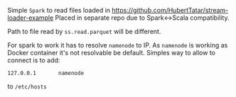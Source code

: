 Simple `Spark` to read files loaded in https://github.com/HubertTatar/stream-loader-example 
Placed in separate repo due to Spark<->Scala compatibility. 

Path to file read by `ss.read.parquet` will be different.


For spark to work it has to resolve `namenode` to IP.
As `namenode` is working as Docker container it's not resolvable be default.
Simples way to allow to connect is to add:

    127.0.0.1       namenode

to `/etc/hosts `
